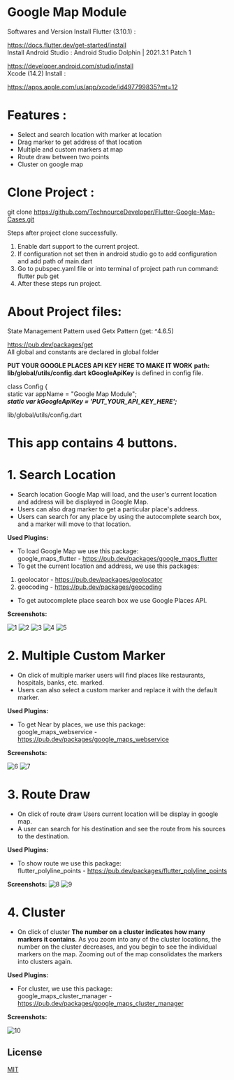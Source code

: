 
# Google Map Module

Softwares and Version Install Flutter (3.10.1) :

https://docs.flutter.dev/get-started/install    
Install Android Studio : Android Studio Dolphin | 2021.3.1 Patch 1

https://developer.android.com/studio/install    
Xcode (14.2) Install :

https://apps.apple.com/us/app/xcode/id497799835?mt=12

# Features :

- Select and search location with marker at location
- Drag marker to get address of that location
- Multiple and custom markers at map
- Route draw between two points
- Cluster on google map

# Clone Project :

git clone https://github.com/TechnourceDeveloper/Flutter-Google-Map-Cases.git

Steps after project clone successfully.
1. Enable dart support to the current project.
2. If configuration not set then in android studio go to add configuration and add path of main.dart
3. Go to pubspec.yaml file or into terminal of project path run command: flutter pub get
4. After these steps run project.

# About Project files:

State Management Pattern used Getx Pattern (get: ^4.6.5)

https://pub.dev/packages/get    
All global and constants are declared in global folder

**PUT YOUR GOOGLE PLACES API KEY HERE TO MAKE IT WORK**
**path: lib/global/utils/config.dart**
**kGoogleApiKey** is defined in config file.

class Config {  
static var appName = "Google Map Module";  
***static var kGoogleApiKey = 'PUT_YOUR_API_KEY_HERE';***

lib/global/utils/config.dart

# This app contains 4 buttons.

# 1. Search Location
- Search location Google Map will load, and the user's current location and address will be displayed in Google Map.
- Users can also drag marker to get a particular place's address.
- Users can search for any place by using the autocomplete search box, and a marker will move to that location.

**Used Plugins:**

- To load Google Map we use this package:  
  google_maps_flutter - https://pub.dev/packages/google_maps_flutter
- To get the current location and address, we use this packages:
1. geolocator - https://pub.dev/packages/geolocator
2. geocoding - https://pub.dev/packages/geocoding
- To get autocomplete place search box we use Google Places API.

**Screenshots:**

![1](https://github.com/TechnourceDeveloper/Flutter-Google-Map-Cases/assets/70566076/70ce9454-a20a-4653-9f1f-24a89dfe3b06)
![2](https://github.com/TechnourceDeveloper/Flutter-Google-Map-Cases/assets/70566076/c57b39a2-5bfa-454a-99b3-ef280d452db3)
![3](https://github.com/TechnourceDeveloper/Flutter-Google-Map-Cases/assets/70566076/b3d04c82-f8d2-4693-b4cd-c212dbce8384)
![4](https://github.com/TechnourceDeveloper/Flutter-Google-Map-Cases/assets/70566076/371b634a-dca5-4e06-8801-8030203573dd)
![5](https://github.com/TechnourceDeveloper/Flutter-Google-Map-Cases/assets/70566076/30d919df-bdf9-48cb-b9ca-64ec79304a3f)


# 2. Multiple Custom Marker
- On click of multiple marker users will find places like restaurants, hospitals, banks, etc. marked.
- Users can also select a custom marker and replace it with the default marker.

**Used Plugins:**

- To get Near by places, we use this package:  
  google_maps_webservice - https://pub.dev/packages/google_maps_webservice

**Screenshots:**

![6](https://github.com/TechnourceDeveloper/Flutter-Google-Map-Cases/assets/70566076/af972d0f-82ef-4645-9d5a-c07ef45d79da)
![7](https://github.com/TechnourceDeveloper/Flutter-Google-Map-Cases/assets/70566076/c030bb28-07d2-4f65-a811-0e72fd09b092)

# 3. Route Draw
- On click of route draw Users current location will be display in google map.
- A user can search for his destination and see the route from his sources to the destination.

**Used Plugins:**

- To show route we use this package:  
  flutter_polyline_points  - https://pub.dev/packages/flutter_polyline_points

**Screenshots:**
![8](https://github.com/TechnourceDeveloper/Flutter-Google-Map-Cases/assets/70566076/089a7b2f-afcc-46de-a74b-8937dd30633d)
![9](https://github.com/TechnourceDeveloper/Flutter-Google-Map-Cases/assets/70566076/1f3b0817-daf8-464d-b4b4-ad8cda2cbf0f)


# 4. Cluster
- On click of cluster **The number on a cluster indicates how many markers it contains**. As you zoom into any of the cluster locations, the number on the cluster decreases, and you begin to see the individual markers on the map. Zooming out of the map consolidates the markers into clusters again.

**Used Plugins:**
- For cluster, we use this package:  
  google_maps_cluster_manager -  https://pub.dev/packages/google_maps_cluster_manager

**Screenshots:**

![10](https://github.com/TechnourceDeveloper/Flutter-Google-Map-Cases/assets/70566076/37e205b9-8858-415e-9925-2c24074a0df0)

## License

[MIT](LICENSE)
